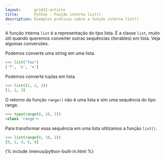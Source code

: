 ```yaml
---
layout:      grid12-article
title:       Python - Função interna list()
description: Exemplos práticos sobre a função interna list()
---
```


A função interna `list` é a representação do tipo lista. É a classe `list`, muito útil quando queremos converter outras
sequências (iterables) em lista. Veja algumas conversões.

Podemos converte uma string em uma lista.

```python
>>> list("foo")
['f', 'o', 'o']
```

Podemos converte tuplas em lista.

```python
>>> list((1, 2, 3))
[1, 2, 3]
```

O retorno da função `range()` não é uma lista e sim uma sequência do tipo range. 

```python
>>> type(range(0, 10, 2))
<class 'range'>
```

Para transformar essa sequência em uma lista utilizamos a função `list()`.

```python
>>> list(range(0, 10, 2))
[0, 2, 4, 6, 8]
```

{% include /menus/python-built-in.html %}